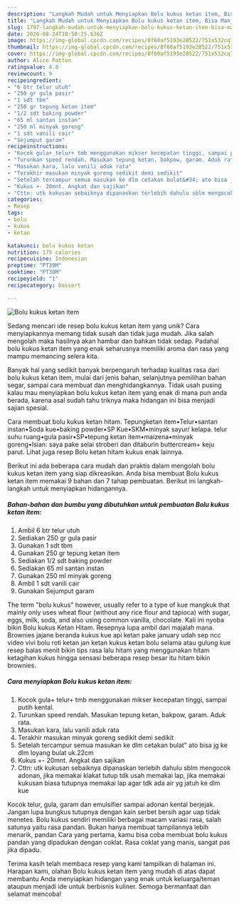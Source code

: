 ```yaml
---
description: "Langkah Mudah untuk Menyiapkan Bolu kukus ketan item, Bisa Manjain Lidah"
title: "Langkah Mudah untuk Menyiapkan Bolu kukus ketan item, Bisa Manjain Lidah"
slug: 1797-langkah-mudah-untuk-menyiapkan-bolu-kukus-ketan-item-bisa-manjain-lidah
date: 2020-08-24T10:50:25.636Z
image: https://img-global.cpcdn.com/recipes/8f60af5193e28522/751x532cq70/bolu-kukus-ketan-item-foto-resep-utama.jpg
thumbnail: https://img-global.cpcdn.com/recipes/8f60af5193e28522/751x532cq70/bolu-kukus-ketan-item-foto-resep-utama.jpg
cover: https://img-global.cpcdn.com/recipes/8f60af5193e28522/751x532cq70/bolu-kukus-ketan-item-foto-resep-utama.jpg
author: Alice Patton
ratingvalue: 4.8
reviewcount: 9
recipeingredient:
- "6 btr telur utuh"
- "250 gr gula pasir"
- "1 sdt tbm"
- "250 gr tepung ketan item"
- "1/2 sdt baking powder"
- "65 ml santan instan"
- "250 ml minyak goreng"
- "1 sdt vanili cair"
- "Sejumput garam"
recipeinstructions:
- "Kocok gula+ telur+ tmb menggunakan mikser kecepatan tinggi, sampai putih kental."
- "Turunkan speed rendah. Masukan tepung ketan, bakpow, garam. Aduk rata."
- "Masukan kara, lalu vanili aduk rata"
- "Terakhir masukan minyak goreng sedikit demi sedikit"
- "Setelah tercampur semua masukan ke dlm cetakan bulat&#34; ato bisa jg ke dlm loyang bulat uk.22cm"
- "Kukus +- 20mnt. Angkat dan sajikan"
- "Cttn: utk kukusan sebaiknya dipanaskan terlebih dahulu sblm mengocok adonan, jika memakai klakat tutup tdk usah memakai lap, jika memakai kukusan biasa tutupnya memakai lap agar tdk ada air yg jatuh ke dlm kue"
categories:
- Resep
tags:
- bolu
- kukus
- ketan

katakunci: bolu kukus ketan 
nutrition: 175 calories
recipecuisine: Indonesian
preptime: "PT39M"
cooktime: "PT30M"
recipeyield: "1"
recipecategory: Dessert

---
```



![Bolu kukus ketan item](https://img-global.cpcdn.com/recipes/8f60af5193e28522/751x532cq70/bolu-kukus-ketan-item-foto-resep-utama.jpg)

Sedang mencari ide resep bolu kukus ketan item yang unik? Cara menyiapkannya memang tidak susah dan tidak juga mudah. Jika salah mengolah maka hasilnya akan hambar dan bahkan tidak sedap. Padahal bolu kukus ketan item yang enak seharusnya memiliki aroma dan rasa yang mampu memancing selera kita.

Banyak hal yang sedikit banyak berpengaruh terhadap kualitas rasa dari bolu kukus ketan item, mulai dari jenis bahan, selanjutnya pemilihan bahan segar, sampai cara membuat dan menghidangkannya. Tidak usah pusing kalau mau menyiapkan bolu kukus ketan item yang enak di mana pun anda berada, karena asal sudah tahu triknya maka hidangan ini bisa menjadi sajian spesial.

Cara membuat bolu kukus ketan hitam. Tepungketan item•Telur•santan instan•Soda kue•baking powder•SP Kue•SKM•minyak sayur/ kelapa. telur suhu ruang•gula pasir•SP•tepung ketan item•maizena•minyak goreng•Isian: saya pake selai stroberi dan ditaburin buttercream+ keju parut. Lihat juga resep Bolu ketan hitam kukus enak lainnya.


Berikut ini ada beberapa cara mudah dan praktis dalam mengolah bolu kukus ketan item yang siap dikreasikan. Anda bisa membuat Bolu kukus ketan item memakai 9 bahan dan 7 tahap pembuatan. Berikut ini langkah-langkah untuk menyiapkan hidangannya.

<!--inarticleads1-->

##### Bahan-bahan dan bumbu yang dibutuhkan untuk pembuatan Bolu kukus ketan item:

1. Ambil 6 btr telur utuh
1. Sediakan 250 gr gula pasir
1. Gunakan 1 sdt tbm
1. Gunakan 250 gr tepung ketan item
1. Sediakan 1/2 sdt baking powder
1. Sediakan 65 ml santan instan
1. Gunakan 250 ml minyak goreng
1. Ambil 1 sdt vanili cair
1. Gunakan Sejumput garam


The term &#34;bolu kukus&#34; however, usually refer to a type of kue mangkuk that mainly only uses wheat flour (without any rice flour and tapioca) with sugar, eggs, milk, soda, and also using common vanilla, chocolate. Kali ini nyoba bikin Bolu kukus Ketan Hitam. Resepnya lupa ambil dari majalah mana. Brownies jajane beranda kukus kue api ketan pake january udah sep ncc video vivi bolu roti ketan jan ketan kukus ketan bolu selama atau gulung kue resep balas menit bikin tips rasa lalu hitam yang menggunakan hitam ketagihan kukus hingga sensasi beberapa resep besar itu hitam bikin brownies. 

<!--inarticleads2-->

##### Cara menyiapkan Bolu kukus ketan item:

1. Kocok gula+ telur+ tmb menggunakan mikser kecepatan tinggi, sampai putih kental.
1. Turunkan speed rendah. Masukan tepung ketan, bakpow, garam. Aduk rata.
1. Masukan kara, lalu vanili aduk rata
1. Terakhir masukan minyak goreng sedikit demi sedikit
1. Setelah tercampur semua masukan ke dlm cetakan bulat&#34; ato bisa jg ke dlm loyang bulat uk.22cm
1. Kukus +- 20mnt. Angkat dan sajikan
1. Cttn: utk kukusan sebaiknya dipanaskan terlebih dahulu sblm mengocok adonan, jika memakai klakat tutup tdk usah memakai lap, jika memakai kukusan biasa tutupnya memakai lap agar tdk ada air yg jatuh ke dlm kue


Kocok telur, gula, garam dan emulsifier sampai adonan kental berjejak. Jangan lupa bungkus tutupnya dengan kain serbet bersih agar uap tidak menetes. Bolu kukus sendiri memiliki berbagai macam variasi rasa, salah satunya yaitu rasa pandan. Bukan hanya membuat tampilannya lebih menarik, pandan Cara yang pertama, kamu bisa coba membuat bolu kukus pandan yang dipadukan dengan coklat. Rasa coklat yang manis, sangat pas jika dipadu. 

Terima kasih telah membaca resep yang kami tampilkan di halaman ini. Harapan kami, olahan Bolu kukus ketan item yang mudah di atas dapat membantu Anda menyiapkan hidangan yang enak untuk keluarga/teman ataupun menjadi ide untuk berbisnis kuliner. Semoga bermanfaat dan selamat mencoba!
